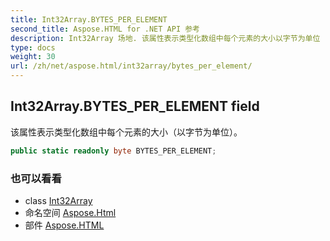 ```yaml
---
title: Int32Array.BYTES_PER_ELEMENT
second_title: Aspose.HTML for .NET API 参考
description: Int32Array 场地. 该属性表示类型化数组中每个元素的大小以字节为单位
type: docs
weight: 30
url: /zh/net/aspose.html/int32array/bytes_per_element/
---
```

## Int32Array.BYTES_PER_ELEMENT field

该属性表示类型化数组中每个元素的大小（以字节为单位）。

```csharp
public static readonly byte BYTES_PER_ELEMENT;
```

### 也可以看看

* class [Int32Array](../)
* 命名空间 [Aspose.Html](../../int32array/)
* 部件 [Aspose.HTML](../../../)


